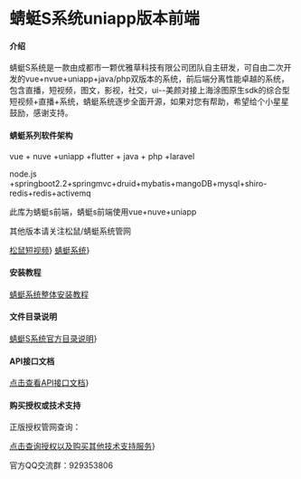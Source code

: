# 蜻蜓S系统uniapp版本前端

#### 介绍
蜻蜓S系统是一款由成都市一颗优雅草科技有限公司团队自主研发，可自由二次开发的vue+nvue+uniapp+java/php双版本的系统，前后端分离性能卓越的系统，包含直播，短视频，图文，影视，社交，ui--美颜对接上海涂图原生sdk的综合型短视频+直播+系统，蜻蜓系统逐步全面开源，如果对您有帮助，希望给个小星星鼓励，感谢支持。
#### 蜻蜓系列软件架构

vue + nuve +uniapp +flutter + java + php +laravel

node.js +springboot2.2+springmvc+druid+mybatis+mangoDB+mysql+shiro-redis+redis+activemq

此库为蜻蜓s前端，蜻蜓s前端使用vue+nuve+uniapp
 
 
 其他版本请关注松鼠/蜻蜓系统管网 

[松鼠短视频](https://songshu.youyacao.com/video.html)}
[蜻蜓系统](https://qingting.youyacao.com/video.html)}

#### 安装教程

[蜻蜓系统整体安装教程](https://doc.youyacao.com/web/#/8?page_id=51)


#### 文件目录说明

[蜻蜓S系统官方目录说明](https://doc.youyacao.com/web/#/8?page_id=649)}



#### API接口文档

[点击查看API接口文档](https://doc.youyacao.com/web/#/16?page_id=93)}


#### 购买授权或技术支持

正版授权管网查询：

[点击查询授权以及购买其他技术支持服务](https://zhengban.youyacao.com)}


官方QQ交流群：929353806